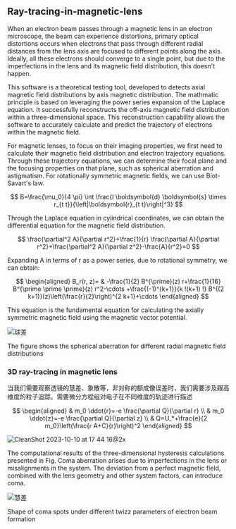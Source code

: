 ## Ray-tracing-in-magnetic-lens

When an electron beam passes through a magnetic lens in an electron microscope, the beam can experience distortions, primary optical distortions occurs when electrons that pass through different radial distances from the lens axis are focused to different points along the axis. Ideally, all these electrons should converge to a single point, but due to the imperfections in the lens and its magnetic field distribution, this doesn't happen.

This software is a theoretical testing tool, developed to detects axial magnetic field distributions by axis magnetic distribution. The mathmatic principle is based on leveraging the power series expansion of the Laplace equation. It successfully reconstructs the off-axis magnetic field distribution within a three-dimensional space. This reconstruction capability allows the software to accurately calculate and predict the trajectory of electrons within the magnetic field.

For magnetic lenses, to focus on their imaging properties, we first need to calculate their magnetic field distribution and electron trajectory equations. Through these trajectory equations, we can determine their focal plane and the focusing properties on that plane, such as spherical aberration and astigmatism. For rotationally symmetric magnetic fields, we can use Biot-Savart's law.

$$
B=\frac{\mu_0}{4 \pi} \int \frac{I \boldsymbol{d} \boldsymbol{s} \times r_{t t}}{\left|\boldsymbol{r}_{t t}\right|^3}
$$

Through the Laplace equation in cylindrical coordinates, we can obtain the differential equation for the magnetic field distribution.

$$
\frac{\partial^2 A}{\partial r^2}+\frac{1}{r} \frac{\partial A}{\partial r^2}+\frac{\partial^2 A}{\partial z^2}-\frac{A}{r^2}=0
$$

Expanding A in terms of r as a power series, due to rotational symmetry, we can obtain:

$$
\begin{aligned}
B_r(r, z)= & -\frac{1}{2} B^{\prime}(z) r+\frac{1}{16} B^{\prime \prime \prime}(z) r^2-\cdots  +\frac{(-1)^{k+1}}{k !(k+1) !} B^{(2 k+1)}(z)\left(\frac{r}{2}\right)^{2 k+1}+\cdots
\end{aligned}
$$

This equation is the fundamental equation for calculating the axially symmetric magnetic field using the magnetic vector potential.

![球差](https://github.com/Daiyaoxu/Ray-tracing-in-magnetic-lens/assets/130887176/d6e84577-d9c0-498f-b644-d898a0751366)

The figure shows the spherical aberration for different radial magnetic field distributions

### 3D ray-tracing in magnetic lens 

当我们需要观察透镜的慧差、象散等，非对称的额成像误差时，我们需要涉及跟高维度的粒子追踪。需要微分方程组对电子在不同维度的轨迹进行描述

$$
\begin{aligned}
& m_0 \ddot{r}=-e \frac{\partial Q}{\partial r} \\
& m_0 \ddot{z}=-e \frac{\partial Q}{\partial z} \\
& Q=U_*+\frac{e}{2 m_0}\left(\frac{r A+C}{r}\right)^2
\end{aligned}
$$


![CleanShot 2023-10-10 at 17 44 16@2x](https://github.com/Daiyaoxu/Ray-tracing-in-magnetic-lens/assets/130887176/4459aeb8-b7bf-4cdb-9dbc-c145ee6e687d)


The computational results of the three-dimensional hysteresis calculations presented in Fig. Coma aberration arises due to imperfections in the lens or misalignments in the system. The deviation from a perfect magnetic field, combined with the lens geometry and other system factors, can introduce coma.

![慧差](https://github.com/Daiyaoxu/Ray-tracing-in-magnetic-lens/assets/130887176/8052d1b9-7063-4157-b91c-30158d3c92f7)

Shape of coma spots under different twizz parameters of electron beam formation
